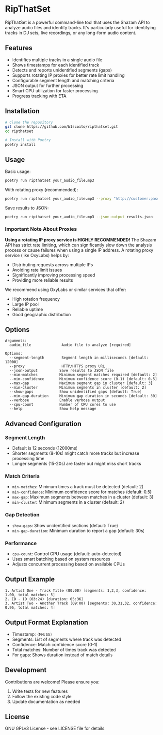# RipThatSet

RipThatSet is a powerful command-line tool that uses the Shazam API to analyze audio files and identify tracks. It's particularly useful for identifying tracks in DJ sets, live recordings, or any long-form audio content.

## Features

- Identifies multiple tracks in a single audio file
- Shows timestamps for each identified track
- Detects and reports unidentified segments (gaps)
- Supports rotating IP proxies for better rate limit handling
- Configurable segment length and matching criteria
- JSON output for further processing
- Smart CPU utilization for faster processing
- Progress tracking with ETA

## Installation

```bash
# Clone the repository
git clone https://github.com/b1scoito/ripthatset.git
cd ripthatset

# Install with Poetry
poetry install
```

## Usage

Basic usage:
```bash
poetry run ripthatset your_audio_file.mp3
```

With rotating proxy (recommended):
```bash
poetry run ripthatset your_audio_file.mp3 --proxy "http://customer:pass@pr.oxylabs.io:7777"
```

Save results to JSON:
```bash
poetry run ripthatset your_audio_file.mp3 --json-output results.json
```

### Important Note About Proxies

**Using a rotating IP proxy service is HIGHLY RECOMMENDED!** The Shazam API has strict rate limiting, which can significantly slow down the analysis process or cause failures when using a single IP address. A rotating proxy service (like OxyLabs) helps by:

- Distributing requests across multiple IPs
- Avoiding rate limit issues
- Significantly improving processing speed
- Providing more reliable results

We recommend using OxyLabs or similar services that offer:
- High rotation frequency
- Large IP pool
- Reliable uptime
- Good geographic distribution

## Options

```plaintext
Arguments:
  audio_file              Audio file to analyze [required]

Options:
  --segment-length        Segment length in milliseconds [default: 12000]
  --proxy                 HTTP/HTTPS proxy URL
  --json-output          Save results to JSON file
  --min-matches          Minimum segment matches required [default: 2]
  --min-confidence       Minimum confidence score (0-1) [default: 0.5]
  --max-gap              Maximum segment gap in cluster [default: 3]
  --min-cluster          Minimum segments in cluster [default: 2]
  --show-gaps            Show unidentified gaps [default: True]
  --min-gap-duration     Minimum gap duration in seconds [default: 30]
  --verbose              Enable verbose output
  --cpu-count            Number of CPU cores to use
  --help                 Show help message
```

## Advanced Configuration

### Segment Length
- Default is 12 seconds (12000ms)
- Shorter segments (8-10s) might catch more tracks but increase processing time
- Longer segments (15-20s) are faster but might miss short tracks

### Match Criteria
- `min-matches`: Minimum times a track must be detected (default: 2)
- `min-confidence`: Minimum confidence score for matches (default: 0.5)
- `max-gap`: Maximum segments between matches in a cluster (default: 3)
- `min-cluster`: Minimum segments in a cluster (default: 2)

### Gap Detection
- `show-gaps`: Show unidentified sections (default: True)
- `min-gap-duration`: Minimum duration to report a gap (default: 30s)

### Performance
- `cpu-count`: Control CPU usage (default: auto-detected)
- Uses smart batching based on system resources
- Adjusts concurrent processing based on available CPUs

## Output Example

```
1. Artist One - Track Title (00:00) [segments: 1,2,3, confidence: 1.00, total matches: 5]
2. ID - ID (03:24) [duration: 05:36]
3. Artist Two - Another Track (09:00) [segments: 30,31,32, confidence: 0.95, total matches: 4]
```

## Output Format Explanation
- Timestamp: `(MM:SS)`
- Segments: List of segments where track was detected
- Confidence: Match confidence score (0-1)
- Total matches: Number of times track was detected
- For gaps: Shows duration instead of match details

## Development

Contributions are welcome! Please ensure you:
1. Write tests for new features
2. Follow the existing code style
3. Update documentation as needed

## License

GNU GPLv3 License - see LICENSE file for details
